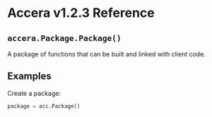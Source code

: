 [//]: # (Project: Accera)
[//]: # (Version: v1.2.3)

# Accera v1.2.3 Reference

## `accera.Package.Package()`
A package of functions that can be built and linked with client code.

## Examples

Create a package:

```python
package = acc.Package()
```

<div style="page-break-after: always;"></div>
